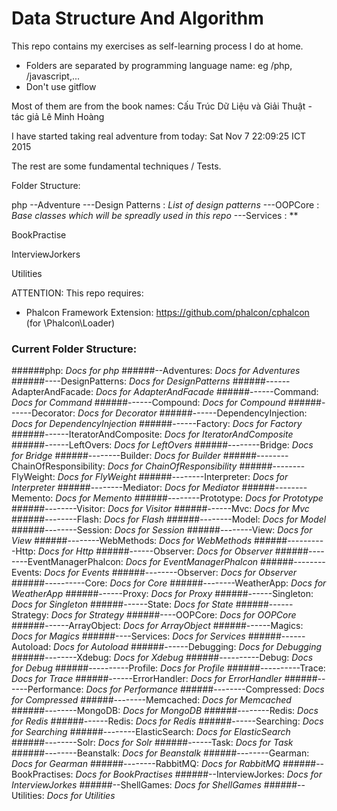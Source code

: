 # Data Structure And Algorithm

This repo contains my exercises as self-learning process I do at home.
  - Folders are separated by programming language name: eg /php, /javascript,...
  - Don't use gitflow

Most of them are from the book names: Cấu Trúc Dữ Liệu và Giải Thuật - tác giả Lê Minh Hoàng

I have started taking real adventure from today: Sat Nov  7 22:09:25 ICT 2015


The rest are some fundamental techniques / Tests.


Folder Structure:

php
--Adventure
  ---Design Patterns : *List of design patterns*
  ---OOPCore : *Base classes which will be spreadly used in this repo*
  ---Services : **

BookPractise

InterviewJorkers

Utilities





ATTENTION:
This repo requires:  
 - Phalcon Framework Extension: https://github.com/phalcon/cphalcon (for \Phalcon\Loader)
 

### Current Folder Structure:

######php: *Docs for php*
######--Adventures: *Docs for Adventures*
######----DesignPatterns: *Docs for DesignPatterns*
######------AdapterAndFacade: *Docs for AdapterAndFacade*
######------Command: *Docs for Command*
######------Compound: *Docs for Compound*
######------Decorator: *Docs for Decorator*
######------DependencyInjection: *Docs for DependencyInjection*
######------Factory: *Docs for Factory*
######------IteratorAndComposite: *Docs for IteratorAndComposite*
######------LeftOvers: *Docs for LeftOvers*
######--------Bridge: *Docs for Bridge*
######--------Builder: *Docs for Builder*
######--------ChainOfResponsibility: *Docs for ChainOfResponsibility*
######--------FlyWeight: *Docs for FlyWeight*
######--------Interpreter: *Docs for Interpreter*
######--------Mediator: *Docs for Mediator*
######--------Memento: *Docs for Memento*
######--------Prototype: *Docs for Prototype*
######--------Visitor: *Docs for Visitor*
######------Mvc: *Docs for Mvc*
######--------Flash: *Docs for Flash*
######--------Model: *Docs for Model*
######--------Session: *Docs for Session*
######--------View: *Docs for View*
######--------WebMethods: *Docs for WebMethods*
######----------Http: *Docs for Http*
######------Observer: *Docs for Observer*
######--------EventManagerPhalcon: *Docs for EventManagerPhalcon*
######--------Events: *Docs for Events*
######--------Observer: *Docs for Observer*
######----------Core: *Docs for Core*
######--------WeatherApp: *Docs for WeatherApp*
######------Proxy: *Docs for Proxy*
######------Singleton: *Docs for Singleton*
######------State: *Docs for State*
######------Strategy: *Docs for Strategy*
######----OOPCore: *Docs for OOPCore*
######------ArrayObject: *Docs for ArrayObject*
######------Magics: *Docs for Magics*
######----Services: *Docs for Services*
######------Autoload: *Docs for Autoload*
######------Debugging: *Docs for Debugging*
######--------Xdebug: *Docs for Xdebug*
######----------Debug: *Docs for Debug*
######----------Profile: *Docs for Profile*
######----------Trace: *Docs for Trace*
######------ErrorHandler: *Docs for ErrorHandler*
######------Performance: *Docs for Performance*
######--------Compressed: *Docs for Compressed*
######--------Memcached: *Docs for Memcached*
######--------MongoDB: *Docs for MongoDB*
######--------Redis: *Docs for Redis*
######------Redis: *Docs for Redis*
######------Searching: *Docs for Searching*
######--------ElasticSearch: *Docs for ElasticSearch*
######--------Solr: *Docs for Solr*
######------Task: *Docs for Task*
######--------Beanstalk: *Docs for Beanstalk*
######--------Gearman: *Docs for Gearman*
######--------RabbitMQ: *Docs for RabbitMQ*
######--BookPractises: *Docs for BookPractises*
######--InterviewJorkes: *Docs for InterviewJorkes*
######--ShellGames: *Docs for ShellGames*
######--Utilities: *Docs for Utilities*
